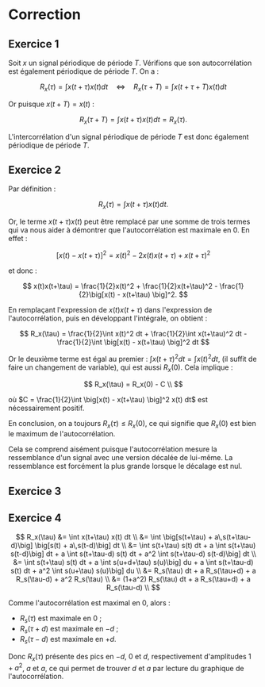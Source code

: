 # Correction


## Exercice 1

Soit $x$ un signal périodique de période $T$.
Vérifions que son autocorrélation est également périodique de période $T$.
On a :

$$
R_x(\tau) = \int x(t+\tau) x(t) dt
\quad\Leftrightarrow\quad
R_x(\tau+T) = \int x(t+\tau+T) x(t) dt
$$

Or puisque $x(t+T) = x(t)$ :

$$
R_x(\tau+T) = \int x(t+\tau) x(t) dt = R_x(\tau).
$$

L'intercorrélation d'un signal périodique de période $T$ est donc également périodique de période $T$.


## Exercice 2

Par définition :

$$
R_x(\tau) = \int x(t+\tau) x(t) dt.
$$

Or, le terme $x(t+\tau) x(t)$ peut être remplacé par une somme de trois termes qui va nous aider
à démontrer que l'autocorrélation est maximale en 0.
En effet : 

$$
\big[x(t) - x(t+\tau) \big]^2 = x(t)^2 - 2x(t)x(t+\tau) + x(t+\tau)^2
$$

et donc : 

$$
x(t)x(t+\tau) = \frac{1}{2}x(t)^2 + \frac{1}{2}x(t+\tau)^2 - \frac{1}{2}\big[x(t) - x(t+\tau) \big]^2.
$$

En remplaçant l'expression de $x(t)x(t+\tau)$ dans l'expression de l'autocorrélation,
puis en développant l'intégrale, on obtient :

$$
R_x(\tau) = \frac{1}{2}\int x(t)^2 dt + \frac{1}{2}\int x(t+\tau)^2 dt
             - \frac{1}{2}\int \big[x(t) - x(t+\tau) \big]^2 dt
$$

Or le deuxième terme est égal au premier : $\int x(t+\tau)^2 dt = \int x(t)^2 dt$,
(il suffit de faire un changement de variable), qui est aussi $R_x(0)$.
Cela implique :

$$
R_x(\tau) = R_x(0) - C \\
$$

où $C = \frac{1}{2}\int \big[x(t) - x(t+\tau) \big]^2 x(t) dt$ est nécessairement positif.

En conclusion, on a toujours $R_x(\tau) \leq R_x(0)$,
ce qui signifie que $R_x(0)$ est bien le maximum de l'autocorrélation.

Cela se comprend aisément puisque l'autocorrélation mesure la ressemblance d'un signal
avec une version décalée de lui-même.
La ressemblance est forcément la plus grande lorsque le décalage est nul.


## Exercice 3



## Exercice 4

$$
R_x(\tau) &= \int x(t+\tau) x(t) dt \\
          &= \int \big[s(t+\tau) + a\,s(t+\tau-d)\big] \big[s(t) + a\,s(t-d)\big] dt \\
          &= \int s(t+\tau) s(t) dt
             + a   \int s(t+\tau) s(t-d)\big] dt
             + a   \int s(t+\tau-d) s(t) dt
             + a^2 \int s(t+\tau-d) s(t-d)\big] dt \\
          &= \int s(t+\tau) s(t) dt
             + a   \int s(u+d+\tau) s(u)\big] du
             + a   \int s(t+\tau-d) s(t) dt
             + a^2 \int s(u+\tau) s(u)\big] du \\
          &= R_s(\tau) dt + a R_s(\tau+d) + a R_s(\tau-d) + a^2 R_s(\tau) \\
          &= (1+a^2) R_s(\tau) dt + a R_s(\tau+d) + a R_s(\tau-d) \\
$$

Comme l'autocorrélation est maximal en 0, alors :
* $R_s(\tau)$ est maximale en $0$ ;
* $R_s(\tau+d)$ est maximale en $-d$ ;
* $R_s(\tau-d)$ est maximale en $+d$.

Donc $R_x(\tau)$ présente des pics en $-d$, $0$ et $d$,
respectivement d'amplitudes $1+a^2$, $a$ et $a$,
ce qui permet de trouver $d$ et $a$ par lecture du graphique de l'autocorrélation.
